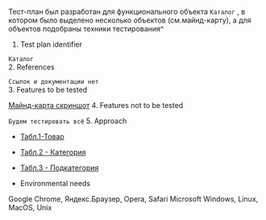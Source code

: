 Тест-план был разработан для функционального объекта `Каталог` , в котором было выделено несколько объектов (см.майнд-карту), а для объектов подобраны техники тестирования^

1. Test plan identifier
						
 `Каталог`				
2. References	
					
 `Ссылок и документации нет`						
3. Features to be tested	
					
 [Майнд-карта скриншот](https://mega.nz/file/tmp2zBpS#mLe8K6nEHtCawjr0Rxa2MLq2pl9oqcwfc4e7fao7XQ8)
4. Features not to be tested
					
 `Будем тестировать всё`
5. Approach

+ [Табл.1-Товар](https://mega.nz/file/V2QGlTrB#fhnKxBwq55u2frlJTk7MlGacuOFvwI4w9Sa1TYh-O3s)
+ [Табл.2 - Категория](https://mega.nz/file/hzRC3D7b#vaQQrMz3upiV3j-puWwKvfV35R0Dv6AkfjszusMm2e0)
+ [Табл.3 - Подкатегория](https://mega.nz/file/VroyDJKJ#XIp27KAMN4M3V1tyBEUY-Xo-F_EzwJ3t5szeSExTxUo)

+ Environmental needs

Google Chrome, Яндекс.Браузер, Opera, Safari
Microsoft Windows, Linux, MacOS, Unix	

